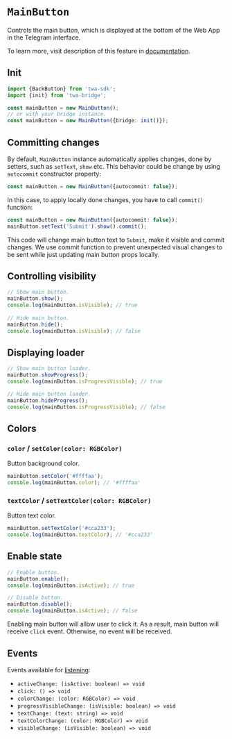 # `MainButton`

Controls the main button, which is displayed at the bottom of the Web App in the
Telegram interface.

To learn more, visit description of this feature
in [documentation](../../../features/main-button).

## Init

```typescript
import {BackButton} from 'twa-sdk';
import {init} from 'twa-bridge';

const mainButton = new MainButton();
// or with your bridge instance.  
const mainButton = new MainButton({bridge: init()});
```

## Committing changes

By default, `MainButton` instance automatically applies changes, done
by setters, such as `setText`, `show` etc. This behavior could be change by
using `autocommit` constructor property:

```typescript
const mainButton = new MainButton({autocommit: false});
```

In this case, to apply locally done changes, you have to call `commit()` 
function:

```typescript
const mainButton = new MainButton({autocommit: false});
mainButton.setText('Submit').show().commit();
```

This code will change main button text to `Submit`, make it visible
and commit changes. We use commit function to prevent unexpected visual changes
to be sent while just updating main button props locally.

## Controlling visibility

```typescript  
// Show main button.  
mainButton.show();  
console.log(mainButton.isVisible); // true  
  
// Hide main button.  
mainButton.hide();  
console.log(mainButton.isVisible); // false  
```

## Displaying loader

```typescript
// Show main button loader.  
mainButton.showProgress();
console.log(mainButton.isProgressVisible); // true  

// Hide main button loader.  
mainButton.hideProgress();
console.log(mainButton.isProgressVisible); // false
```

## Colors

### `color` / `setColor(color: RGBColor)`

Button background color.

```typescript 
mainButton.setColor('#ffffaa');
console.log(mainButton.color); // '#ffffaa'
```

### `textColor` / `setTextColor(color: RGBColor)`

Button text color.

```typescript 
mainButton.setTextColor('#cca233');
console.log(mainButton.textColor); // '#cca233'
```

## Enable state

```typescript
// Enable button.  
mainButton.enable();
console.log(mainButton.isActive); // true  

// Disable button.  
mainButton.disable();
console.log(mainButton.isActive); // false
```

Enabling main button will allow user to click it. As a result, main button
will receive `click` event. Otherwise, no event will be received.

## Events

Events available for [listening](../about#events):

- `activeChange: (isActive: boolean) => void`
- `click: () => void`
- `colorChange: (color: RGBColor) => void`
- `progressVisibleChange: (isVisible: boolean) => void`
- `textChange: (text: string) => void`
- `textColorChange: (color: RGBColor) => void`
- `visibleChange: (isVisible: boolean) => void`
